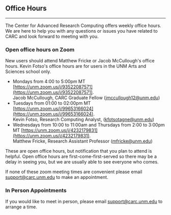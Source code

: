 ## Office Hours

---
The Center for Advanced Research Computing offers weekly office hours. We are here to help you with any questions or issues you have related to CARC and look forward to meeting with you.  

### Open office hours on Zoom

New users should attend Matthew Fricke or Jacob McCullough's office hours. Kevin Fotso's office hours are for users in the UNM Arts and Sciences school only.

- Mondays from 4:00 to 5:00pm MT [https://unm.zoom.us/j/93522087571](https://unm.zoom.us/j/93522087571).  
Jacob McCullough, CARC Graduate Fellow ([jmccullough12@unm.edu](mailto://jmccullough12@unm.edu))  
- Tuesdays from 01:00 to 02:00pm MT [https://unm.zoom.us/j/99653166024](https://unm.zoom.us/j/99653166024).  
Kevin Fotso, Research Computing Analyst, ([kfotsotagne@unm.edu](mailto://kfotsotagne@unm.edu))  
- Wednesdays from 10:00 to 11:00am and Thursdays from 2:00 to 3:00pm MT [https://unm.zoom.us/j/4232179831](https://unm.zoom.us/j/4232179831).  
Matthew Fricke, Research Assistant Professor ([mfricke@unm.edu](mailto://mfricke@unm.edu))  

These are open office hours, but notification that you plan to attend is helpful. Open office hours are first-come-first-served so there may be a delay in seeing you, but we are usually able to see everyone who comes.

If none of these zoom meeting times are convenient please email [support@carc.unm.edu](mailto://support@carc.unm.edu) to make an appointment.

### In Person Appointments

If you would like to meet in person, please email [support@carc.unm.edu](mailto://support@carc.unm.edu) to arrange a time.
